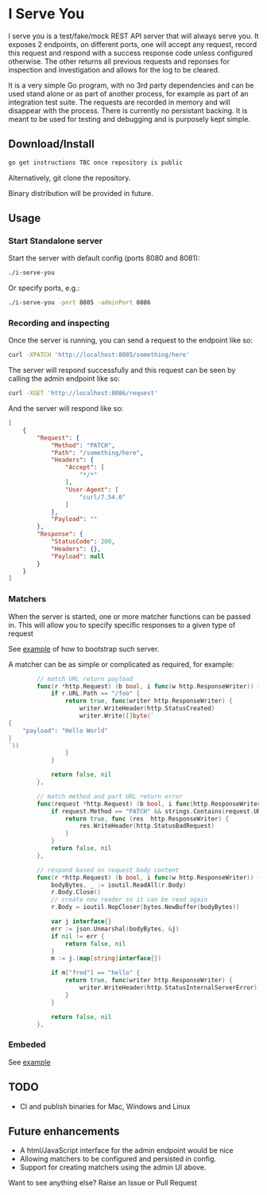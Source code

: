 # I Serve You

I serve you is a test/fake/mock REST API server that will always serve you.
It exposes 2 endpoints, on different ports, one will accept any request, 
record this request and respond with a success response code unless configured otherwise.
The other returns all previous requests and reponses for inspection and investigation and allows
for the log to be cleared.

It is a very simple Go program, with no 3rd party dependencies and can be used stand alone or
as part of another process, for example as part of an integration test suite.
The requests are recorded in memory and will disappear with the process. There is currently no
persistant backing.
It is meant to be used for testing and debugging and is purposely kept simple.

## Download/Install
```bash
go get instructions TBC once repository is public
```

Alternatively, git clone the repository.

Binary distribution will be provided in future.

## Usage
### Start Standalone server

Start the server with default config (ports 8080 and 8081):
```bash
./i-serve-you
```

Or specify ports, e.g.:
```bash
./i-serve-you -port 8085 -adminPort 8086
```
### Recording and inspecting

Once the server is running, you can send a request to the endpoint like so:
```bash
curl -XPATCH 'http://localhost:8085/something/here'
```
The server will respond successfully and this request can be seen  by calling the admin
endpoint like so:
```bash
curl -XGET 'http://localhost:8086/request'
```

And the server will respond like so:
```json
[
    {
        "Request": {
            "Method": "PATCH",
            "Path": "/something/here",
            "Headers": {
                "Accept": [
                    "*/*"
                ],
                "User-Agent": [
                    "curl/7.54.0"
                ]
            },
            "Payload": ""
        },
        "Response": {
            "StatusCode": 200,
            "Headers": {},
            "Payload": null
        }
    }
]
```

### Matchers
When the server is started, one or more matcher functions can be passed in. This will allow
you to specify specific responses to a given type of request

See [example](examples/matchers/example.go) of how to bootstrap such
server.

A matcher can be as simple or complicated as required, for example:

```go
		// match URL return payload
		func(r *http.Request) (b bool, i func(w http.ResponseWriter)) {
			if r.URL.Path == "/foo" {
				return true, func(writer http.ResponseWriter) {
					writer.WriteHeader(http.StatusCreated)
					writer.Write([]byte(`
{
	"payload": "Hello World"
}
`))
				}
			}

			return false, nil
		},

		// match method and part URL return error
		func(request *http.Request) (b bool, i func(http.ResponseWriter)) {
			if request.Method == "PATCH" && strings.Contains(request.URL.Path, "bar") {
				return true, func (res  http.ResponseWriter) {
					res.WriteHeader(http.StatusBadRequest)
				}
			}
			return false, nil
		},

		// respond based on request body content
		func(r *http.Request) (b bool, i func(w http.ResponseWriter)) {
			bodyBytes, _ := ioutil.ReadAll(r.Body)
			r.Body.Close()
			// create new reader so it can be read again
			r.Body = ioutil.NopCloser(bytes.NewBuffer(bodyBytes))

			var j interface{}
			err := json.Unmarshal(bodyBytes, &j)
			if nil != err {
				return false, nil
			}
			m := j.(map[string]interface{})

			if m["fred"] == "hello" {
				return true, func(writer http.ResponseWriter) {
					writer.WriteHeader(http.StatusInternalServerError)
				}
			}

			return false, nil
		},
```

### Embeded
See [example](examples/matchers/example.go)


## TODO
- CI and publish binaries for Mac, Windows and Linux

## Future enhancements
- A html/JavaScript interface for the admin endpoint would be nice
- Allowing matchers to be configured and persisted in config.
- Support for creating matchers using the admin UI above.

Want to see anything else? Raise an Issue or Pull Request
